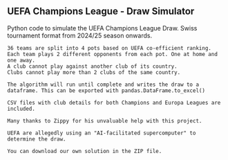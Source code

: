 ## UEFA Champions League - Draw Simulator
Python code to simulate the UEFA Champions League Draw.  Swiss tournament format from 2024/25 season onwards.

    36 teams are split into 4 pots based on UEFA co-efficient ranking.
    Each team plays 2 different opponents from each pot. One at home and one away.
    A club cannot play against another club of its country.
    Clubs cannot play more than 2 clubs of the same country.

    The algorithm will run until complete and writes the draw to a dataframe. This can be exported with pandas.DataFrame.to_excel() 
    
    CSV files with club details for both Champions and Europa Leagues are included.

    Many thanks to Zippy for his unvaluable help with this project.
    
    UEFA are allegedly using an "AI-facilitated supercomputer" to determine the draw.

    You can download our own solution in the ZIP file.  

    
